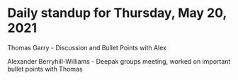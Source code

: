 # Daily standup for Thursday, May 20, 2021

Thomas Garry - Discussion and Bullet Points with Alex

Alexander Berryhill-Williams - Deepak groups meeting, worked on important bullet points with Thomas